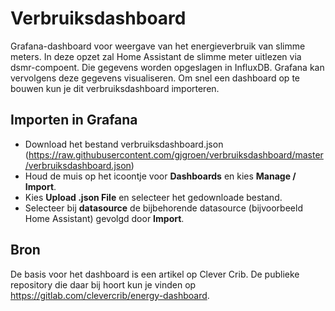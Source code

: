# Verbruiksdashboard
Grafana-dashboard voor weergave van het energieverbruik van slimme meters. In deze opzet zal Home Assistant de slimme meter uitlezen via dsmr-compoent. Die gegevens worden opgeslagen in InfluxDB. Grafana kan vervolgens deze gegevens visualiseren. Om snel een dashboard op te bouwen kun je dit verbruiksdashboard importeren.

## Importen in Grafana
* Download het bestand verbruiksdashboard.json (https://raw.githubusercontent.com/gjgroen/verbruiksdashboard/master/verbruiksdashboard.json)
* Houd de muis op het icoontje voor **Dashboards** en kies **Manage / Import**. 
* Kies **Upload .json File** en selecteer het gedownloade bestand.
* Selecteer bij **datasource** de bijbehorende datasource (bijvoorbeeld Home Assistant) gevolgd door **Import**.

## Bron
De basis voor het dashboard is een artikel op Clever Crib. De publieke repository die daar bij hoort kun je vinden op https://gitlab.com/clevercrib/energy-dashboard. 
